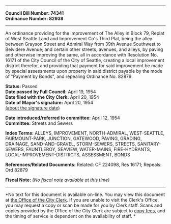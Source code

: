 * * * * *  
  
**Council Bill Number: [](#h0)[](#h2)74341**   
**Ordinance Number: 82938**  
  
* * * * *  
  
An ordinance providing for the improvement of The Alley in Block 79, Replat of West Seattle Land and Improvement Co's Third Plat, being the alley between Grayson Street and Admiral Way from 39th Avenue Southwest to Belvidere Avenue; and certain other streets, avenues, and alleys, by paving and otherwise improving the same, all in accordance with Resolution No. 16171 of the City Council of the City of Seattle, creating a local improvement district therefor, and providing that payment for said improvement be made by special assessments upon property in said district payable by the mode of "Payment by Bonds", and repealing Ordinance No. 82879.  
  
**Status:** Passed   
**Date passed by Full Council:** April 19, 1954   
**Date filed with the City Clerk:** April 20, 1954   
**Date of Mayor's signature:** April 20, 1954   
[(about the signature date)](/~public/approvaldate.htm)   
  
  
**Date introduced/referred to committee:** April 12, 1954   
**Committee:** Streets and Sewers   
  
**Index Terms:** ALLEYS, IMPROVEMENT, NORTH-ADMIRAL, WEST-SEATTLE, FAIRMOUNT-PARK, JUNCTION, GATEWOOD, PAVING, GRADING, DRAINAGE, SAND-AND-GRAVEL, STORM-SEWERS, STREETS, SANITARY-SEWERS, FAUNTLEROY, SEAVIEW, WATER-MAINS, FIRE-HYDRANTS, LOCAL-IMPROVEMENT-DISTRICTS, ASSESSMENT, BONDS  
  
**References/Related Documents:** Related: CF 224098, Res 16171; Repeals: Ord 82879  
  
**Fiscal Note:** *(No fiscal note available at this time)*  
  
* * * * *  
  
*No text for this document is available on-line. You may view this document at [the Office of the City Clerk](http://www.seattle.gov/leg/clerk/contactUs.htm). If you are unable to visit the Clerk's Office, you may request a copy or scan be made for you by Clerk staff. Scans and copies provided by the Office of the City Clerk are subject to [copy fees](http://clerk.seattle.gov/~public/clerkfees.htm), and the timing of service is dependent on the availability of staff. *  
  
  
